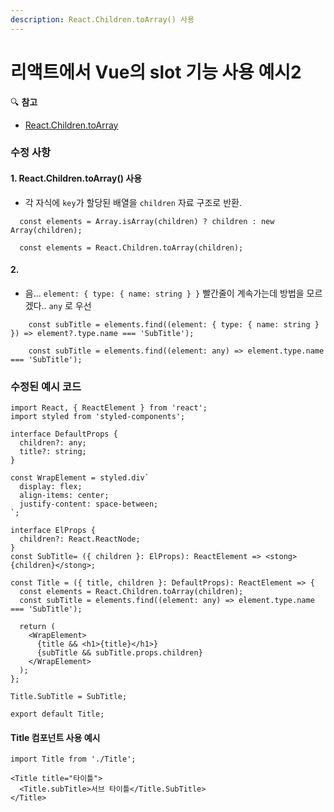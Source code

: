 ```yaml
---
description: React.Children.toArray() 사용
---
```


# 리액트에서 Vue의 slot 기능 사용 예시2

🔍 **참고**  
- [React.Children.toArray](https://ko.reactjs.org/docs/react-api.html#reactchildrentoarray)

### 수정 사항

#### 1. React.Children.toArray\(\) 사용

* 각 자식에 `key`가 할당된 배열을 `children`  자료 구조로 반환.

```text
  const elements = Array.isArray(children) ? children : new Array(children);
  
  const elements = React.Children.toArray(children);
```

#### 2. 

* 음...  `element: { type: { name: string } }`  빨간줄이 계속가는데 방법을 모르겠다..  `any` 로 우선

```text
    const subTitle = elements.find((element: { type: { name: string } }) => element?.type.name === 'SubTitle');
    
    const subTitle = elements.find((element: any) => element.type.name === 'SubTitle');
```



### 수정된 예시 코드

```text
import React, { ReactElement } from 'react';
import styled from 'styled-components';

interface DefaultProps {
  children?: any;
  title?: string;
}

const WrapElement = styled.div`
  display: flex;
  align-items: center;
  justify-content: space-between;
`;

interface ElProps {
  children?: React.ReactNode;
}
const SubTitle= ({ children }: ElProps): ReactElement => <stong>{children}</stong>;

const Title = ({ title, children }: DefaultProps): ReactElement => {
  const elements = React.Children.toArray(children);
  const subTitle = elements.find((element: any) => element.type.name === 'SubTitle');

  return (
    <WrapElement>
      {title && <h1>{title}</h1>}
      {subTitle && subTitle.props.children}
    </WrapElement>
  );
};

Title.SubTitle = SubTitle;

export default Title;

```

#### Title 컴포넌트 사용 예시

```text
import Title from './Title';

<Title title="타이틀">
  <Title.subTitle>서브 타이틀</Title.SubTitle>
</Title>
```



